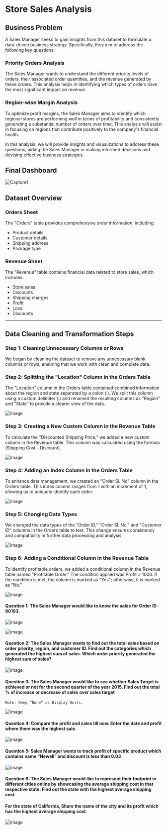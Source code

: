 # Store Sales Analysis

## Business Problem

A Sales Manager seeks to gain insights from this dataset to formulate a data-driven business strategy. Specifically, they aim to address the following key questions:

### Priority Orders Analysis
The Sales Manager wants to understand the different priority levels of orders, their associated order quantities, and the revenue generated by these orders. This analysis helps in identifying which types of orders have the most significant impact on revenue.

### Region-wise Margin Analysis
To optimize profit margins, the Sales Manager aims to identify which regional stores are performing well in terms of profitability and consistently generating a substantial number of orders over time. This analysis will assist in focusing on regions that contribute positively to the company's financial health.

In this analysis, we will provide insights and visualizations to address these questions, aiding the Sales Manager in making informed decisions and devising effective business strategies.

## Final Dashboard

![Capture1](https://github.com/Nasir151/Power-BI-Projects/assets/94509995/42d5be45-4115-4997-84c0-a22c1b7e2967)

## Dataset Overview

### Orders Sheet
The "Orders" table provides comprehensive order information, including:
- Product details
- Customer details
- Shipping address
- Package type

### Revenue Sheet
The "Revenue" table contains financial data related to store sales, which includes:
- Store sales
- Discounts
- Shipping charges
- Profit
- Loss
- Discounts

--------------------------------------------------------------------------------------------------------------------------------------------------------------
## Data Cleaning and Transformation Steps

### Step 1: Cleaning Unnecessary Columns or Rows
We began by cleaning the dataset to remove any unnecessary blank columns or rows, ensuring that we work with clean and complete data.

### Step 2: Splitting the "Location" Column in the Orders Table
The "Location" column in the Orders table contained combined information about the region and state separated by a colon (:). We split this column using a custom delimiter (:) and renamed the resulting columns as "Region" and "State" to provide a clearer view of the data.

![image](https://github.com/Nasir151/Power-BI-Projects/assets/94509995/a773b76c-3903-4246-a1f1-65e50364afb6)

### Step 3: Creating a New Custom Column in the Revenue Table
To calculate the "Discounted Shipping Price," we added a new custom column in the Revenue table. This column was calculated using the formula (Shipping Cost - Discount).

![image](https://github.com/Nasir151/Power-BI-Projects/assets/94509995/c9f3412f-ca14-4a7e-9ba2-8e05a88c1220)

### Step 4: Adding an Index Column in the Orders Table
To enhance data management, we created an "Order Sl. No" column in the Orders table. This index column ranges from 1 with an increment of 1, allowing us to uniquely identify each order.

![image](https://github.com/Nasir151/Power-BI-Projects/assets/94509995/2ca3857b-11b2-458d-b03d-8d723bc7d10c)

### Step 5: Changing Data Types
We changed the data types of the "Order ID," "Order Sl. No," and "Customer ID" columns in the Orders table to text. This change ensures consistency and compatibility in further data processing and analysis.

![image](https://github.com/Nasir151/Power-BI-Projects/assets/94509995/271ed377-213d-40ef-8d69-f04ce1a11f83)

### Step 6: Adding a Conditional Column in the Revenue Table
To identify profitable orders, we added a conditional column in the Revenue table named "Profitable Order." The condition applied was Profit > 1000. If the condition is met, the column is marked as "Yes"; otherwise, it is marked as "No."

![image](https://github.com/Nasir151/Power-BI-Projects/assets/94509995/5ba0dc2d-2721-4000-b96c-9bf2c8549a46)

#### Question 1: The Sales Manager would like to know the sales for Order ID 90193.

![image](https://github.com/Nasir151/Power-BI-Projects/assets/94509995/53c0fe53-dacd-40aa-a752-8509df1ac9ff)

![image](https://github.com/Nasir151/Power-BI-Projects/assets/94509995/a0b816f8-b7b8-4195-b155-f27bfa8e1150)

#### Question 2: The Sales Manager wants to find out the total sales based on order priority, region, and customer ID. Find out the categories which generated the highest sum of sales. Which order priority generated the highest sum of sales?

![image](https://github.com/Nasir151/Power-BI-Projects/assets/94509995/847b0d77-560b-4b55-9f70-e39a623070af)

#### Question 3: The Sales Manager would like to see whether Sales Target is achieved or not for the second quarter of the year 2015. Find out the total % of increase or decrease of sales over sales target
    Note: Keep “None” as Display Units.
![image](https://github.com/Nasir151/Power-BI-Projects/assets/94509995/72c32195-655a-41d3-afb7-aa95ad7caf27)

#### Question 4: Compare the profit and sales till now. Enter the date and profit where there was the highest sale.
![image](https://github.com/Nasir151/Power-BI-Projects/assets/94509995/6963b1d2-ae27-47ec-bf90-638c6da26458)

#### Question 5: Sales Manager wants to track profit of specific product which contains name “Newell” and discount is less than 0.03
![image](https://github.com/Nasir151/Power-BI-Projects/assets/94509995/ce1a0078-7da2-4ad5-887e-8d4f2adcfba1)

#### Question 6: The Sales Manager would like to represent their footprint in different cities online by showcasing the average shipping cost in that respective state. Find out the state with the highest average shipping cost.
#### For the state of California, Share the name of the city and its profit which has the highest average shipping cost.

![image](https://github.com/Nasir151/Power-BI-Projects/assets/94509995/9453d8c7-3334-4981-9238-5aef548d5019)
